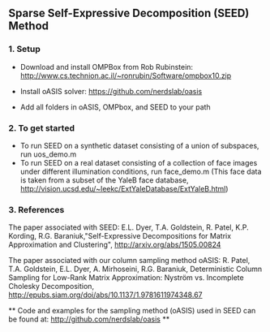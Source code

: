 ## Sparse Self-Expressive Decomposition (SEED) Method

### 1. Setup
- Download and install OMPBox from Rob Rubinstein:
  http://www.cs.technion.ac.il/~ronrubin/Software/ompbox10.zip

- Install oASIS solver:
  https://github.com/nerdslab/oasis

- Add all folders in oASIS, OMPbox, and SEED to your path

### 2. To get started
- To run SEED on a synthetic dataset consisting of a union of subspaces, run uos_demo.m
- To run SEED on a real dataset consisting of a collection of face images under different illumination conditions, run face_demo.m (This face data is taken from a subset of the YaleB face database, http://vision.ucsd.edu/~leekc/ExtYaleDatabase/ExtYaleB.html)

### 3. References
The paper associated with SEED:
E.L. Dyer, T.A. Goldstein, R. Patel, K.P. Kording, R.G. Baraniuk,"Self-Expressive Decompositions for Matrix Approximation and Clustering", http://arxiv.org/abs/1505.00824

The paper associated with our column sampling method oASIS:
R. Patel, T.A. Goldstein, E.L. Dyer, A. Mirhoseini, R.G. Baraniuk, Deterministic Column Sampling for Low-Rank Matrix Approximation: Nyström vs. Incomplete Cholesky Decomposition, http://epubs.siam.org/doi/abs/10.1137/1.9781611974348.67

** Code and examples for the sampling method (oASIS) used in SEED can be found at: http://github.com/nerdslab/oasis **
